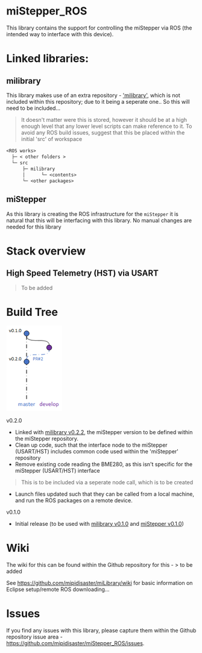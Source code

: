 # miStepper_ROS
This library contains the support for controlling the miStepper via ROS (the intended way to interface with this device).

# Linked libraries:
## milibrary
This library makes use of an extra repository - ['milibrary'](https://github.com/mipidisaster/miLibrary), which is not included within this repository; due to it being a seperate one.. So this will need to be included...
> It doesn't matter were this is stored, however it should be at a high enough level that any lower level scripts can make reference to it.
> To avoid any ROS build issues, suggest that this be placed within the initial 'src' of workspace
```
<ROS works>
  ├─ < other folders >
  └─ src
      ├─ milibrary
      │      └─ <contents>
      └─ <other packages>
```

## miStepper
As this library is creating the ROS infrastructure for the `miStepper` it is natural that this will be interfacing with this library. No manual changes are needed for this library

# Stack overview
## High Speed Telemetry (HST) via USART
> To be added


# Build Tree
![build tree](/_image/Build_tree.png)

v0.2.0
* Linked with [milibrary v0.2.2](https://github.com/mipidisaster/miLibrary/tree/v0.2.2), the miStepper version to be defined within the miStepper repository.
* Clean up code, such that the interface node to the miStepper (USART/HST) includes common code used within the 'miStepper' repository
* Remove existing code reading the BME280, as this isn't specific for the miStepper (USART/HST) interface
> This is to be included via a seperate node call, which is to be created
* Launch files updated such that they can be called from a local machine, and run the ROS packages on a remote device.

v0.1.0
* Initial release (to be used with [milibrary v0.1.0](https://github.com/mipidisaster/miLibrary/tree/v0.1.0) and [miStepper v0.1.0](https://github.com/mipidisaster/miStepper))

# Wiki
The wiki for this can be found within the Github repository for this - > to be added

See https://github.com/mipidisaster/miLibrary/wiki for basic information on Eclipse setup/remote ROS downloading...

# Issues
If you find any issues with this library, please capture them within the Github repository issue area - https://github.com/mipidisaster/miStepper_ROS/issues.